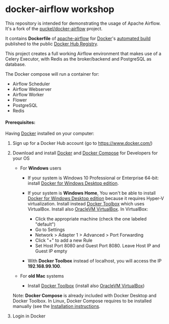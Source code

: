 # docker-airflow workshop

This repository is intended for demonstrating the usage of Apache Airflow.<br>
It's a fork of the [puckel/docker-airflow](https://github.com/puckel/docker-airflow) project.

It contains **Dockerfile** of [apache-airflow](https://github.com/apache/incubator-airflow) for [Docker](https://www.docker.com/)'s [automated build](https://registry.hub.docker.com/u/puckel/docker-airflow/) published to the public [Docker Hub Registry](https://registry.hub.docker.com/).

This project creates a full working Airflow environment that makes use of a Celery Executor, with Redis as the broker/backend and PostgreSQL as database.

The Docker compose will run a container for: 
* Airflow Scheduler
* Airflow Webserver
* Airflow Worker
* Flower
* PostgreSQL
* Redis


#### Prerequisites:
Having [Docker](https://www.docker.com/) installed on your computer:
1. Sign up for a Docker Hub account (go to https://www.docker.com/)
2. Download and install [Docker](https://www.docker.com/get-started) and [Docker Compose](https://docs.docker.com/compose/install/) for Developers for your OS<br>
   * For **Windows**  users
     - If your system is Windows 10 Professional or Enterprise 64-bit: install [Docker for Windows Desktop edition](https://hub.docker.com/editions/community/docker-ce-desktop-windows).
     - If your system is **Windows Home**, You won't be able to install [Docker for Windows Desktop edition](https://hub.docker.com/editions/community/docker-ce-desktop-windows) because it requires Hyper-V virtualization.
   Install instead [Docker Toolbox](https://docs.docker.com/toolbox/toolbox_install_windows/) which uses VirtualBox.
   Install also [OracleVM VirtualBox](https://www.virtualbox.org/). In VirtualBox:
       * Click the appropriate machine (check the one labeled "default")
       * Go to Settings
       * Network > Adapter 1 > Advanced > Port Forwarding
       * Click "+" to add a new Rule
       * Set Host Port 8080 and Guest Port 8080. Leave Host IP and Guest IP empty
      
     - With **Docker Toolbox** instead of localhost, you will access the IP **192.168.99.100**.

   * For **old Mac** systems
      - Install [Docker Toolbox](https://docs.docker.com/toolbox/toolbox_install_mac/) (install also [OracleVM VirtualBox](https://www.virtualbox.org/))
    
   Note: **Docker Compose** is already included with Docker Desktop and Docker Toolbox.
   In Linux, Docker Compose requires to be installed manually (see the [Installation instructions](https://docs.docker.com/compose/install/).
    
3. Login in Docker
